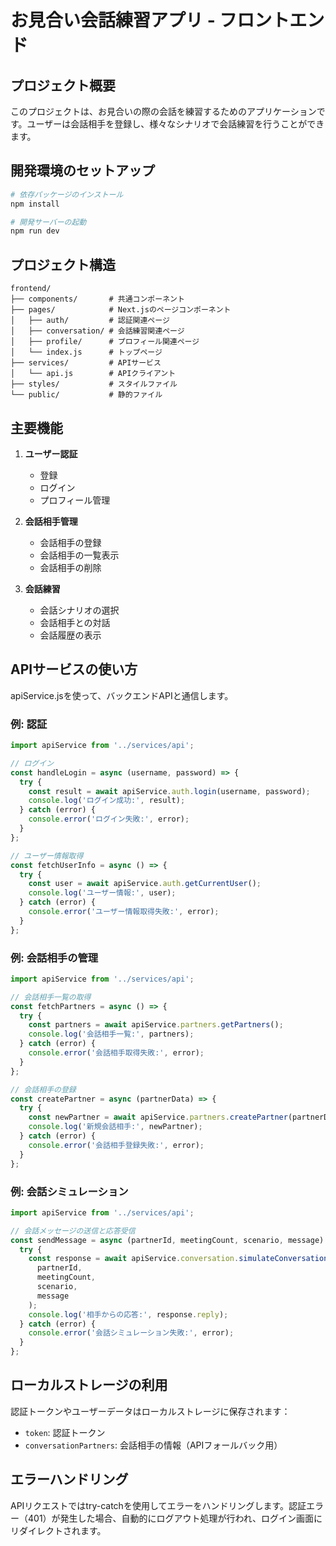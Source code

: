 # お見合い会話練習アプリ - フロントエンド

## プロジェクト概要

このプロジェクトは、お見合いの際の会話を練習するためのアプリケーションです。ユーザーは会話相手を登録し、様々なシナリオで会話練習を行うことができます。

## 開発環境のセットアップ

```bash
# 依存パッケージのインストール
npm install

# 開発サーバーの起動
npm run dev
```

## プロジェクト構造

```
frontend/
├── components/       # 共通コンポーネント
├── pages/            # Next.jsのページコンポーネント
│   ├── auth/         # 認証関連ページ
│   ├── conversation/ # 会話練習関連ページ
│   ├── profile/      # プロフィール関連ページ
│   └── index.js      # トップページ
├── services/         # APIサービス
│   └── api.js        # APIクライアント
├── styles/           # スタイルファイル
└── public/           # 静的ファイル
```

## 主要機能

1. **ユーザー認証**
   - 登録
   - ログイン
   - プロフィール管理

2. **会話相手管理**
   - 会話相手の登録
   - 会話相手の一覧表示
   - 会話相手の削除

3. **会話練習**
   - 会話シナリオの選択
   - 会話相手との対話
   - 会話履歴の表示

## APIサービスの使い方

apiService.jsを使って、バックエンドAPIと通信します。

### 例: 認証

```javascript
import apiService from '../services/api';

// ログイン
const handleLogin = async (username, password) => {
  try {
    const result = await apiService.auth.login(username, password);
    console.log('ログイン成功:', result);
  } catch (error) {
    console.error('ログイン失敗:', error);
  }
};

// ユーザー情報取得
const fetchUserInfo = async () => {
  try {
    const user = await apiService.auth.getCurrentUser();
    console.log('ユーザー情報:', user);
  } catch (error) {
    console.error('ユーザー情報取得失敗:', error);
  }
};
```

### 例: 会話相手の管理

```javascript
import apiService from '../services/api';

// 会話相手一覧の取得
const fetchPartners = async () => {
  try {
    const partners = await apiService.partners.getPartners();
    console.log('会話相手一覧:', partners);
  } catch (error) {
    console.error('会話相手取得失敗:', error);
  }
};

// 会話相手の登録
const createPartner = async (partnerData) => {
  try {
    const newPartner = await apiService.partners.createPartner(partnerData);
    console.log('新規会話相手:', newPartner);
  } catch (error) {
    console.error('会話相手登録失敗:', error);
  }
};
```

### 例: 会話シミュレーション

```javascript
import apiService from '../services/api';

// 会話メッセージの送信と応答受信
const sendMessage = async (partnerId, meetingCount, scenario, message) => {
  try {
    const response = await apiService.conversation.simulateConversation(
      partnerId,
      meetingCount,
      scenario,
      message
    );
    console.log('相手からの応答:', response.reply);
  } catch (error) {
    console.error('会話シミュレーション失敗:', error);
  }
};
```

## ローカルストレージの利用

認証トークンやユーザーデータはローカルストレージに保存されます：

- `token`: 認証トークン
- `conversationPartners`: 会話相手の情報（APIフォールバック用）

## エラーハンドリング

APIリクエストではtry-catchを使用してエラーをハンドリングします。認証エラー（401）が発生した場合、自動的にログアウト処理が行われ、ログイン画面にリダイレクトされます。 